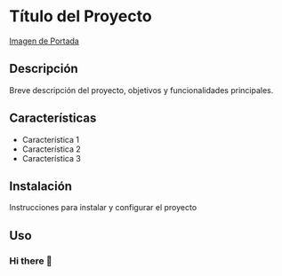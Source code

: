 # Título del Proyecto

[Imagen de Portada](ImágenesDAW/DesarrolloWebImagen.jpg)

## Descripción

  Breve descripción del proyecto, objetivos y funcionalidades principales.
  
## Características

- Característica 1
- Característica 2
- Característica 3

## Instalación
Instrucciones para instalar y configurar el proyecto


## Uso
  

### Hi there 👋

<!--
**PatriciaON/PatriciaON** is a ✨ _special_ ✨ repository because its `README.md` (this file) appears on your GitHub profile.

Here are some ideas to get you started:

- 🔭 I’m currently working on ...
- 🌱 I’m currently learning ...
- 👯 I’m looking to collaborate on ...
- 🤔 I’m looking for help with ...
- 💬 Ask me about ...
- 📫 How to reach me: ...
- 😄 Pronouns: ...
- ⚡ Fun fact: ...
-->
